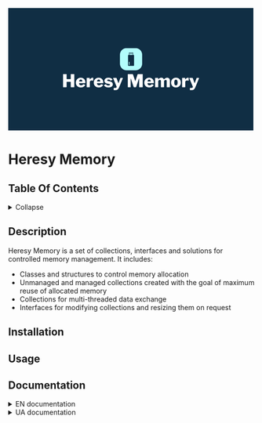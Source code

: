 <img src="docs/Images/logo.png?raw=true" alt="Heresy Memory" width="500px" height="250px"/>

# Heresy Memory

## Table Of Contents

<details>
<summary>Collapse</summary>

- [Description](#description)
- [Installation](#installation)
- [Usage](#usage)
- [Documentation](#documentation)

</details>

## Description

Heresy Memory is a set of collections, interfaces and solutions for controlled memory management. It includes:
* Classes and structures to control memory allocation
* Unmanaged and managed collections created with the goal of maximum reuse of allocated memory
* Collections for multi-threaded data exchange
* Interfaces for modifying collections and resizing them on request

## Installation

## Usage

## Documentation

<details>
<summary>EN documentation</summary>

* [Allocations](docs/en/Allocations.md)
* [Collection interfaces](docs/en/Collection%20interfaces.md)
* [MPMC Circular Buffer](docs/en/MPMC%20Circular%20Buffers.md)

</details>

<details>
<summary>UA documentation</summary>

* [Allocations](docs/ua/Allocations.md)
* [Collection interfaces](docs/ua/Collection%20interfaces.md)
* [MPMC Circular Buffer](docs/ua/MPMC Circular Buffer.md)

</details>